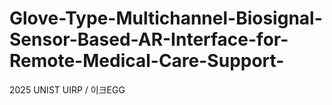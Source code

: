 # Glove-Type-Multichannel-Biosignal-Sensor-Based-AR-Interface-for-Remote-Medical-Care-Support-
2025 UNIST UIRP / 이크EGG
